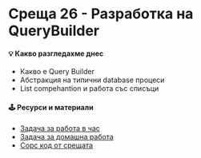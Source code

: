 # Среща 26 - Разработка на QueryBuilder

#### 💡 Какво разгледахме днес
- Какво е Query Builder <br>
- Абстракция на типични database процеси <br>
- List compehantion и работа със списъци

#### 🕹️ Ресурси и материали
- [Задача за работа в час](./@cw/)
- [Задача за домашна работа](./@hw/)
- [Сорс код от срещата](./source/)
